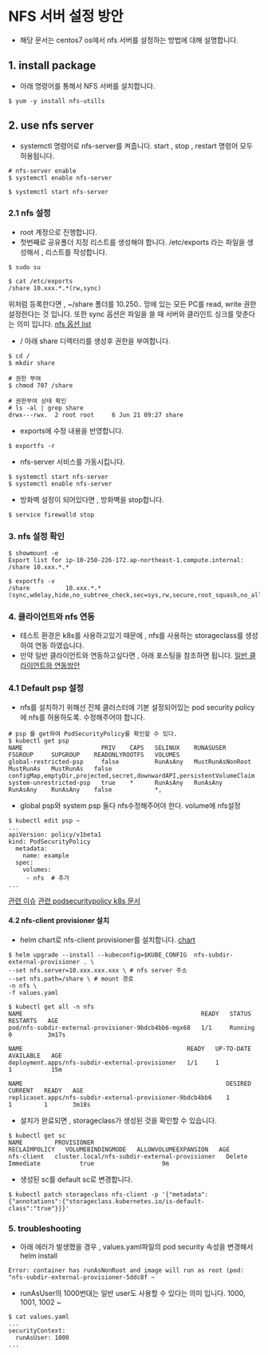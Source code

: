 
# NFS 서버 설정 방안
- 해당 문서는 centos7 os에서 nfs 서버를 설정하는 방법에 대해 설명합니다.
## 1. install package
- 아래 명령어를 통해서 NFS 서버를 설치합니다.
```
$ yum -y install nfs-utills
```
## 2. use nfs server
- systemctl 명령어로 nfs-server를 켜줍니다. start , stop , restart 명령어 모두 허용됩니다.
```
# nfs-server enable
$ systemctl enable nfs-server

$ systemctl start nfs-server
```
### 2.1 nfs 설정
- root 계정으로 진행합니다.
- 첫번째로 공유폴더 지정 리스트를 생성해야 합니다.
  /etc/exports 라는 파일을 생성해서 , 리스트를 작성합니다.
```
$ sudo su

$ cat /etc/exports
/share 10.xxx.*.*(rw,sync)
```
위처럼 등록한다면 , ~/share 폴더를 10.250.*.* 망에 있는 모든 PC를 read, write 권한 설정한다는 것 입니다.
또한 sync 옵션은 파일을 쓸 때 서버와 클라인트 싱크를 맞춘다는 의미 입니다.
[nfs 옵션 list](https://server-talk.tistory.com/320)

- / 아래 share 디렉터리를 생성후 권한을 부여합니다.
```
$ cd /
$ mkdir share

# 권한 부여
$ chmod 707 /share

# 권한부여 상태 확인
# ls -al | grep share
drwx---rwx.  2 root root     6 Jun 21 09:27 share
```
- exports에 수정 내용을 반영합니다.
```
$ exportfs -r
```
- nfs-server 서비스를 가동시킵니다.
```
$ systemctl start nfs-server
$ systemctl enable nfs-server
```
- 방화벽 설정이 되어있다면 , 방화벽을 stop합니다.
```
$ service firewalld stop
```
### 3. nfs 설정 확인
```
$ showmount -e
Export list for ip-10-250-226-172.ap-northeast-1.compute.internal:
/share 10.xxx.*.*

$ exportfs -v
/share          10.xxx.*.*(sync,wdelay,hide,no_subtree_check,sec=sys,rw,secure,root_squash,no_all_squash)
```
### 4. 클라이언트와 nfs 연동
- 테스트 환경은 k8s를 사용하고있기 때문에 , nfs를 사용하는 storageclass를 생성하여 연동 하였습니다.
- 만약 일반 클라이언트와 연동하고싶다면 , 아래 포스팅을 참조하면 됩니다.
[일반 클라이언트와 연동방안](https://ansan-survivor.tistory.com/687)

### 4.1 Default psp 설정
- nfs를 설치하기 위해선 전체 클러스터에 기본 설정되어있는 pod security policy에  nfs를 허용하도록. 수정해주어야 합니다.
```
# psp 를 get하여 PodSecurityPolicy를 확인할 수 있다.
$ kubectl get psp
NAME                      PRIV    CAPS   SELINUX    RUNASUSER          FSGROUP     SUPGROUP    READONLYROOTFS   VOLUMES
global-restricted-psp     false          RunAsAny   MustRunAsNonRoot   MustRunAs   MustRunAs   false            configMap,emptyDir,projected,secret,downwardAPI,persistentVolumeClaim
system-unrestricted-psp   true    *      RunAsAny   RunAsAny           RunAsAny    RunAsAny    false            *,
```
- global psp와 system psp 둘다 nfs수정해주어야 한다. volume에 nfs설정
```
$ kubectl edit psp ~
...
apiVersion: policy/v1beta1 
kind: PodSecurityPolicy 
  metadata: 
    name: example 
  spec: 
    volumes: 
     - nfs  # 추가
...
```
[관련 이슈](https://github.com/kubernetes-retired/external-storage/issues/1145)
[관련 podsecuritypolicy k8s 문서](https://kubernetes.io/ko/docs/concepts/policy/pod-security-policy/)


#### 4.2 nfs-client provisioner 설치
- helm chart로 nfs-client provisioner를 설치합니다. [chart](https://artifacthub.io/packages/helm/kvaps/nfs-server-provisioner)
```
$ helm upgrade --install --kubeconfig=$KUBE_CONFIG  nfs-subdir-external-provisioner . \
--set nfs.server=10.xxx.xxx.xxx \ # nfs server 주소
--set nfs.path=/share \ # mount 경로
-n nfs \ 
-f values.yaml

$ kubectl get all -n nfs
NAME                                                  READY   STATUS    RESTARTS   AGE
pod/nfs-subdir-external-provisioner-9bdcb4bb6-mgx68   1/1     Running   0          3m17s

NAME                                              READY   UP-TO-DATE   AVAILABLE   AGE
deployment.apps/nfs-subdir-external-provisioner   1/1     1            1           15m

NAME                                                         DESIRED   CURRENT   READY   AGE
replicaset.apps/nfs-subdir-external-provisioner-9bdcb4bb6    1         1         1       3m18s
```
- 설치가 완료되면 , storageclass가 생성된 것을 확인할 수 있습니다.
```
$ kubectl get sc
NAME         PROVISIONER                                     RECLAIMPOLICY   VOLUMEBINDINGMODE   ALLOWVOLUMEEXPANSION   AGE
nfs-client   cluster.local/nfs-subdir-external-provisioner   Delete          Immediate           true                   9m
```
- 생성된 sc를 default sc로 변경합니다.
```
$ kubectl patch storageclass nfs-client -p '{"metadata": {"annotations":{"storageclass.kubernetes.io/is-default-class":"true"}}}'
```
### 5. troubleshooting
- 아래 에러가 발생했을 경우 , values.yaml파일의 pod security 속성을 변경해서 helm install
```
Error: container has runAsNonRoot and image will run as root (pod: "nfs-subdir-external-provisioner-5ddc8f ~
```
- runAsUser의 1000번대는 일반 user도 사용할 수 있다는 의미 입니다. 1000, 1001, 1002 ~
```
$ cat values.yaml
...
securityContext:
  runAsUser: 1000
...
```